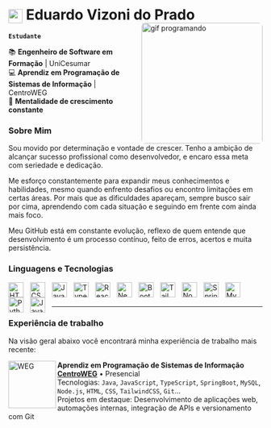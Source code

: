 # <img src="https://cdn.jsdelivr.net/gh/devicons/devicon/icons/github/github-original.svg" width="28" style="vertical-align: middle;"> Eduardo Vizoni do Prado
**`Estudante`**
<img src="https://i.gifer.com/3BBS.gif" alt="gif programando" width="240px" align="right" style="margin-left: 20px; margin-top: -20px; border-radius: 8px;">

📚 **Engenheiro de Software em Formação** | UniCesumar  
💻 **Aprendiz em Programação de Sistemas de Informação** | CentroWEG  
🧠 **Mentalidade de crescimento constante**

### Sobre Mim  

Sou movido por determinação e vontade de crescer. Tenho a ambição de alcançar sucesso profissional como desenvolvedor, e encaro essa meta com seriedade e dedicação.  

Me esforço constantemente para expandir meus conhecimentos e habilidades, mesmo quando enfrento desafios ou encontro limitações em certas áreas. Por mais que as dificuldades apareçam, sempre busco sair por cima, aprendendo com cada situação e seguindo em frente com ainda mais foco.  

Meu GitHub está em constante evolução, reflexo de quem entende que desenvolvimento é um processo contínuo, feito de erros, acertos e muita persistência.

### Linguagens e Tecnologias

<img 
    align="left" 
    alt="HTML"
    title="HTML" 
    width="30px" 
    style="padding-right: 10px;" 
    src="https://cdn.jsdelivr.net/gh/devicons/devicon@latest/icons/html5/html5-original.svg" 
/>
<img 
    align="left" 
    alt="CSS" 
    title="CSS"
    width="30px" 
    style="padding-right: 10px;" 
    src="https://cdn.jsdelivr.net/gh/devicons/devicon@latest/icons/css3/css3-original.svg" 
/>
<img 
    align="left" 
    alt="JavaScript" 
    title="JavaScript"
    width="30px" 
    style="padding-right: 10px;" 
    src="https://cdn.jsdelivr.net/gh/devicons/devicon@latest/icons/javascript/javascript-original.svg" 
/>
<img 
    align="left" 
    alt="TypeScript"
    title="TypeScript" 
    width="30px" 
    style="padding-right: 10px;" 
    src="https://cdn.jsdelivr.net/gh/devicons/devicon@latest/icons/typescript/typescript-original.svg" 
/>
<img 
    align="left" 
    alt="React"
    title="React" 
    width="30px" 
    style="padding-right: 10px;" 
    src="https://cdn.jsdelivr.net/gh/devicons/devicon@latest/icons/react/react-original.svg" 
/>
<img 
    align="left" 
    alt="Next.js" 
    title="Next.js"
    width="30px" 
    style="padding-right: 10px;" 
    src="https://cdn.jsdelivr.net/gh/devicons/devicon@latest/icons/nextjs/nextjs-original.svg" 
/>
<img 
    align="left" 
    alt="Bootstrap"
    title="Bootstrap" 
    width="30px" 
    style="padding-right: 10px;" 
    src="https://cdn.jsdelivr.net/gh/devicons/devicon@latest/icons/bootstrap/bootstrap-original.svg" 
/>
<img 
    align="left" 
    alt="Tailwind" 
    title="Tailwind"
    width="30px" 
    style="padding-right: 10px;" 
    src="https://cdn.jsdelivr.net/gh/devicons/devicon@latest/icons/tailwindcss/tailwindcss-original.svg" 
/>
<img 
    align="left" 
    alt="Node.js"
    title="Node.js" 
    width="30px" 
    style="padding-right: 10px;" 
    src="https://cdn.jsdelivr.net/gh/devicons/devicon@latest/icons/nodejs/nodejs-original.svg"
/>
<img 
    align="left" 
    alt="Spring"
    title="Spring" 
    width="30px" 
    style="padding-right: 10px;" 
    src="https://cdn.jsdelivr.net/gh/devicons/devicon@latest/icons/spring/spring-original.svg" 
/>
<img
    align="left" 
    alt="MySQL"
    title="MySQL" 
    width="30px" 
    style="padding-right: 10px;" 
    src="https://cdn.jsdelivr.net/gh/devicons/devicon@latest/icons/mysql/mysql-original.svg"
/>
<img 
    align="left" 
    alt="Python" 
    title="Python"
    width="30px" 
    style="padding-right: 10px;" 
    src="https://cdn.jsdelivr.net/gh/devicons/devicon@latest/icons/python/python-original.svg" 
/>
<img
    align="left" 
    alt="Java"
    title="Java" 
    width="30px" 
    style="padding-right: 10px;" 
    src="https://cdn.jsdelivr.net/gh/devicons/devicon@latest/icons/java/java-original.svg"
/>


<br/>
<br/>

---

### Experiência de trabalho

Na visão geral abaixo você encontrará minha experiência de trabalho mais recente:

[<img align="left" height="94px" width="94px" alt="WEG" src="https://encrypted-tbn0.gstatic.com/images?q=tbn:ANd9GcR8uLyyMDNTJpZbb9SoNchW8k9CYGBW9bzx_g&s"/>](https://www.weg.net/institutional/BR/pt/)

**Aprendiz em Programação de Sistemas de Informação**  
[**CentroWEG**](https://www.weg.net/institutional/BR/pt/) • Presencial  
Tecnologias: `Java`, `JavaScript`, `TypeScript`, `SpringBoot`, `MySQL`, `Node.js`, `HTML`, `CSS`, `TailwindCSS`, `Git`...    
Projetos em destaque: Desenvolvimento de aplicações web, automações internas, integração de APIs e versionamento com Git  
<br/>
